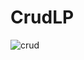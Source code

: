 # CrudLP
![crud](https://user-images.githubusercontent.com/31520662/75833894-2a57d480-5d99-11ea-96b7-78e4af2c989a.gif)
